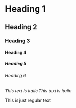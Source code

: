 # Heading 1
## Heading 2
### Heading 3
#### Heading 4
##### Heading 5
###### Heading 6

*This text is italic*
_This text is italic_

This is just regular text
